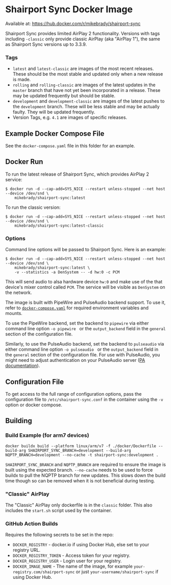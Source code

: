 # Shairport Sync Docker Image

Available at: https://hub.docker.com/r/mikebrady/shairport-sync

Shairport Sync provides limited AirPlay 2 functionality. Versions with tags including `-classic` only provide classic AirPlay (aka "AirPlay 1"), the same as Shairport Sync versions up to 3.3.9.

### Tags
* `latest` and `latest-classic` are images of the most recent releases. These should be the most stable and updated only when a new release is made.
* `rolling` and `rolling-classic` are images of the latest updates in the `master` branch that have not yet been incorporated in a release. These may be updated frequently but should be stable.
* `development` and `development-classic` are images of the latest pushes to the `development` branch. These will be less stable and may be actually faulty. They will be updated frequently.
* Version Tags, e.g. `4.1` are images of specific releases.


## Example Docker Compose File
See the `docker-compose.yaml` file in this folder for an example.

## Docker Run

To run the latest release of Shairport Sync, which provides AirPlay 2 service:

```
$ docker run -d --cap-add=SYS_NICE --restart unless-stopped --net host --device /dev/snd \
    mikebrady/shairport-sync:latest
```
To run the classic version:

```
$ docker run -d --cap-add=SYS_NICE --restart unless-stopped --net host --device /dev/snd \
    mikebrady/shairport-sync:latest-classic
```

### Options

Command line options will be passed to Shairport Sync. Here is an example:

```
$ docker run -d --cap-add=SYS_NICE --restart unless-stopped --net host --device /dev/snd \
    mikebrady/shairport-sync:latest \
    -v --statistics -a DenSystem -- -d hw:0 -c PCM
```
This will send audio to alsa hardware device `hw:0` and make use of the that device's mixer control called `PCM`. The service will be visible as `DenSystem` on the network.

The image is built with PipeWire and PulseAudio backend support. To use it, refer to [`docker-compose.yaml`](docker-compose.yaml) for required environment variables and mounts.

To use the PipeWire backend, set the backend to `pipewire` via either command line option `-o pipewire ` or the `output_backend` field in the `general` section of the configuration file.

Similarly, to use the PulseAudio backend, set the backend to `pulseaudio` via either command line option `-o pulseaudio ` or the `output_backend` field in the `general` section of the configuration file.
For use with PulseAudio, you might need to adjust authentication on your PulseAudio server ([PA documentation](https://www.freedesktop.org/wiki/Software/PulseAudio/Documentation/User/Modules/#module-native-protocol-unixtcp)).

## Configuration File

To get access to the full range of configuration options, pass the configuration file to `/etc/shairport-sync.conf` in the container using the `-v` option or docker compose.

## Building
### Build Example (for arm7 devices)

```
docker buildx build --platform linux/arm/v7 -f ./docker/Dockerfile --build-arg SHAIRPORT_SYNC_BRANCH=development --build-arg NQPTP_BRANCH=development --no-cache -t shairport-sync:development .
```

`SHAIRPORT_SYNC_BRANCH` and `NQPTP_BRANCH` are required to ensure the image is built using the expected branch.
`--no-cache` needs to be used to force buildx to pull the NQPTP branch for new updates. This slows down the build time though so can be removed when it is not beneficial during testing.

### "Classic" AirPlay

The "Classic" AirPlay only dockerfile is in the `classic` folder. This also includes the `start.sh` script used by the container.

### GitHub Action Builds

Requires the following secrets to be set in the repo:
- `DOCKER_REGISTRY` - docker.io if using Docker Hub, else set to your registry URL.
- `DOCKER_REGISTRY_TOKEN` - Access token for your registry.
- `DOCKER_REGISTRY_USER` - Login user for your registry.
- `DOCKER_IMAGE_NAME` - The name of the image, for example `your-registry.com/shairport-sync` or just `your-username/shairport-sync` if using Docker Hub.
